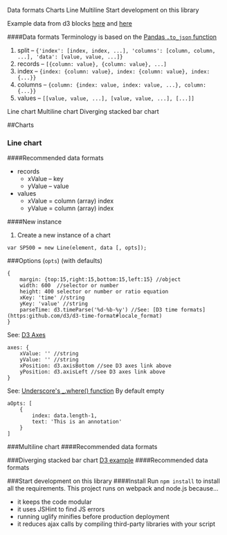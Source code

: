 Data formats
Charts
    Line
    Multiline
Start development on this library

Example data from d3 blocks [here](https://bl.ocks.org/mbostock/3883245) and [here](https://bl.ocks.org/mbostock/3884955)

####Data formats
Terminology is based on the [Pandas `.to_json` function](http://pandas.pydata.org/pandas-docs/stable/generated/pandas.DataFrame.to_json.html)

1. split – `{'index': [index, index, ...], 'columns': [column, column, ...], 'data': [value, value, ...]}`
2. records – `[{column: value}, {column: value}, ...]`
3. index – `{index: {column: value}, index: {column: value}, index: {...}}`
4. columns – `{column: {index: value, index: value, ...}, column: {...}}`
5. values – `[[value, value, ...], [value, value, ...], [...]]`

Line chart
Multiline chart
Diverging stacked bar chart

##Charts
### Line chart

####Recommended data formats
* records
    - xValue – key
    - yValue – value
* values
    - xValue = column (array) index
    - yValue = column (array) index

####New instance

1. Create a new instance of a chart
```
var SP500 = new Line(element, data [, opts]);
```

###Options (`opts`) (with defaults)
```
{
    margin: {top:15,right:15,bottom:15,left:15} //object
    width: 600  //selector or number
    height: 400 selector or number or ratio equation
    xKey: 'time' //string
    yKey: 'value' //string
    parseTime: d3.timeParse('%d-%b-%y') //See: [D3 time formats](https:github.com/d3/d3-time-format#locale_format)
}
```

See: [D3 Axes](https:github.com/d3/d3-axis/blob/master/README.md#axisTop)

```
axes: {
    xValue: '' //string
    yValue: '' //string
    xPosition: d3.axisBottom //see D3 axes link above
    yPosition: d3.axisLeft //see D3 axes link above
}
```

See: [Underscore's _.where() function](http://underscorejs.org/#where)
By default empty
```
aOpts: [
    {
        index: data.length-1,
        text: 'This is an annotation'
    }
]
```

###Multiline chart
####Recommended data formats


###Diverging stacked bar chart
[D3 example](https://bl.ocks.org/mbostock/b5935342c6d21928111928401e2c8608)
####Recommended data formats

###Start development on this library
####Install
Run `npm install` to install all the requirements. This project runs on webpack and node.js because...
* it keeps the code modular
* it uses JSHint to find JS errors
* running uglify minifies before production deployment
* it reduces ajax calls by compiling third-party libraries with your script